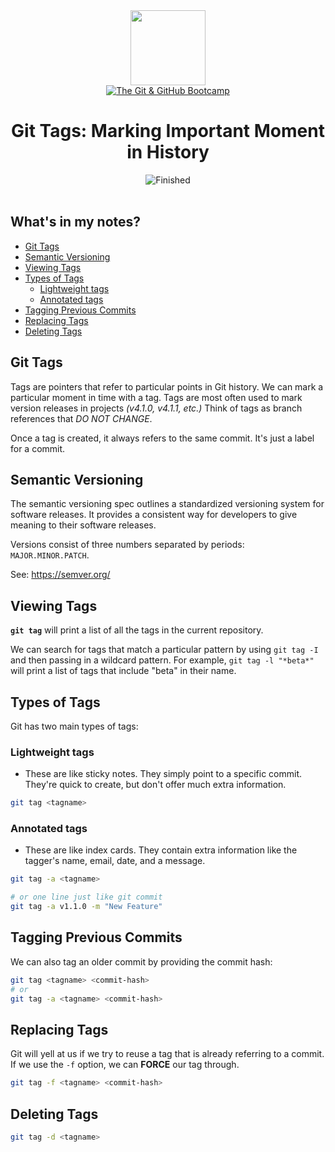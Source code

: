 
<div>
<div id="icon" align="center">
<img src="https://media3.giphy.com/media/v1.Y2lkPTc5MGI3NjExM3ZseHp6MDVnZTRheGNndnJ4eXlmYTI0ZHhidnY0b2R4MnU1enRlbSZlcD12MV9pbnRlcm5hbF9naWZfYnlfaWQmY3Q9cw/JWy2zBSXQ55W5Jh00D/giphy.gif" width="120"/>
</div>
<div id="title" align="center">
<a href="https://www.udemy.com/course/git-and-github-bootcamp/">
<img src="https://img.shields.io/badge/The_Git_&amp;_GitHub_Bootcamp-white?logo=udemy&style=for-the-badge&color=D2CBCB" alt="The Git &amp; GitHub Bootcamp" />
</a>
<h1>Git Tags: Marking Important Moment in History</h1>
</div>
</div>

<div align="center">
<img src="https://img.shields.io/badge/Finished-2025--02--05-white?labelColor=2A6041&color=B6EFD4" alt="Finished" />
<br />
<br />
</div>

## What's in my notes?

- [Git Tags](#git-tags)
- [Semantic Versioning](#semantic-versioning)
- [Viewing Tags](#viewing-tags)
- [Types of Tags](#types-of-tags)
	- [Lightweight tags](#lightweight-tags)
	- [Annotated tags](#annotated-tags)
- [Tagging Previous Commits](#tagging-previous-commits)
- [Replacing Tags](#replacing-tags)
- [Deleting Tags](#deleting-tags)

## Git Tags

Tags are pointers that refer to particular points in Git history. We can mark a particular moment in time with a tag. Tags are most often used to mark version releases in projects *(v4.1.0, v4.1.1, etc.)*
Think of tags as branch references that *DO NOT CHANGE*.

Once a tag is created, it always refers to the same commit. It's just a label for a commit.

## Semantic Versioning

The semantic versioning spec outlines a standardized versioning system for software releases. It provides a consistent way for developers to give meaning to their software releases.

Versions consist of three numbers separated by periods: `MAJOR.MINOR.PATCH`.

See: https://semver.org/

## Viewing Tags

**`git tag`** will print a list of all the tags in the current repository.

We can search for tags that match a particular pattern by using `git tag -I` and then passing in a wildcard pattern. For example, `git tag -l "*beta*"` will print a list of tags that include "beta" in their name.

## Types of Tags

Git has two main types of tags:  

### Lightweight tags

- These are like sticky notes. They simply point to a specific commit. They're quick to create, but don't offer much extra information.

```bash
git tag <tagname>
````

### Annotated tags

- These are like index cards. They contain extra information like the tagger's name, email, date, and a message.

```bash
git tag -a <tagname>

# or one line just like git commit
git tag -a v1.1.0 -m "New Feature"
```


## Tagging Previous Commits

We can also tag an older commit by providing the commit hash:

```bash
git tag <tagname> <commit-hash>
# or
git tag -a <tagname> <commit-hash>
```


## Replacing Tags

Git will yell at us if we try to reuse a tag that is already referring to a commit. If we use the `-f` option, we can **FORCE** our tag through.

```bash
git tag -f <tagname> <commit-hash>
```


## Deleting Tags

```bash
git tag -d <tagname>
```
